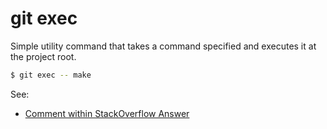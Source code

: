 # git exec

Simple utility command that takes a command specified and executes it at the project root.

```bash
$ git exec -- make
```

See:
- [Comment within StackOverflow Answer](https://stackoverflow.com/a/957978/1478636)
